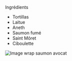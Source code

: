 Ingrédients
- Tortillas
- Laitue
- Aneth
- Saumon fumé
- Saint Môret
- Ciboulette

![Image wrap saumon avocat](https://img.cuisineaz.com/660x660/2015/05/22/i10988-wraps.webp)